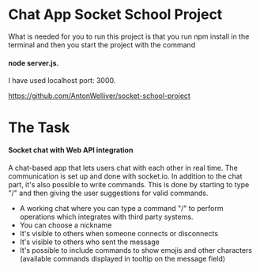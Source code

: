 # Chat App Socket School Project

What is needed for you to run this project is that you run npm install in the terminal and then you start the project with the command 
#### node server.js.
I have used localhost port: 3000.

https://github.com/AntonWelliver/socket-school-project

# The Task

#### Socket chat with Web API integration

A chat-based app that lets users chat with each other in real time. The communication is set up and done with socket.io. In addition to the chat part, it's also possible to write commands. This is done by starting to type "/" and then giving the user suggestions for valid commands.

- A working chat where you can type a command "/" to perform operations which integrates with third party systems.
- You can choose a nickname
- It's visible to others when someone connects or disconnects
- It's visible to others who sent the message
- It's possible to include commands to show emojis and other characters (available commands displayed in tooltip on the message field)
